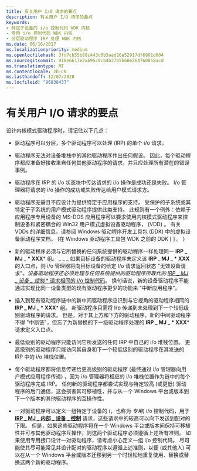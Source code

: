 ```yaml
---
title: 有关用户 I/O 请求的要点
description: 有关用户 I/O 请求的要点
keywords:
- 特定于设备的 i/o 控制代码 WDK 内核
- 专用 i/o 控制代码 WDK 内核
- 分层驱动程序 IRP 处理 WDK 内核
ms.date: 06/16/2017
ms.localizationpriority: medium
ms.openlocfilehash: 3fd7cb55b88c443d0b3aad26e52917df6901d604
ms.sourcegitcommit: 418e6617e2a695c9cb4b37b5b60e264760858acd
ms.translationtype: MT
ms.contentlocale: zh-CN
ms.lasthandoff: 12/07/2020
ms.locfileid: "96838437"
---
```

# <a name="points-to-consider-about-user-io-requests"></a>有关用户 I/O 请求的要点





设计内核模式驱动程序时，请记住以下几点：

- 驱动程序可以分层，多个驱动程序可以处理 (IRP) 的单个 i/o 请求。

- 驱动程序无法对设备堆栈中的其他驱动程序作出任何假设。 因此，每个驱动程序都应准备好接收来自任何其他驱动程序的请求，并且应处理所有潜在的错误事例。

- 驱动程序在 IRP 的 i/o 状态块中传达请求的 i/o 操作是成功还是失败。 I/o 管理器将请求的 i/o 操作的成功或失败传达给用户模式请求方。

- 驱动程序无需且不应设计为提供特定于应用程序的支持。 受保护的子系统或其特定于子系统的用户模式驱动程序提供此类支持。 此规则有一个例外：依赖于应用程序专用设备的 MS-DOS 应用程序可以要求使用内核模式驱动程序来控制设备和紧密耦合的 Win32 用户模式虚拟设备驱动程序， (VDD) 。 有关 VDDs 的详细信息，请参阅 Windows 驱动程序开发工具包 (DDK) 中的虚拟设备驱动程序文档。  (在 Windows 驱动程序工具包 WDK 之前的 DDK \[ \] 。 ) 

- 新的驱动程序必须与它所替换的任何系统提供的驱动程序一样处理同一 **IRP \_ MJ \_ * XXX*** 组。 \_ \_ \_ 如果目标设备的驱动程序未定义该 <strong>IRP \_ MJ \_ * XXX</strong>的入口点，则 i/o 管理器将向目标设备的给定 I/o 请求返回状态 "无效设备请求"<em>。设备驱动程序还必须处理与任何系统提供的驱动程序所取代的 [</em> *IRP \_ MJ \_ 设备 \_ 控制* * 请求相同的 i/o 控制代码](./irp-mj-device-control.md)。 换句话说，新的设备驱动程序不能通过实现比同一设备类型的现有驱动程序更少的功能来 "中断应用程序"。

- 插入到现有驱动程序链中的新中间驱动程序应识别与它视角的驱动程序相同的 **IRP \_ MJ \_ * XXX*** 组。 新驱动程序只需将 Irp 传递到未处理到下一个较低级别驱动程序的请求。 但是，对于其上方和下方的驱动程序，新的中间驱动程序不得 "中断链"，但忘了为新替换的下一级驱动程序处理的 **IRP \_ MJ \_ * XXX*** 请求定义入口点。

- 最低级别的驱动程序只能访问它所发送的任何 IRP 中自己的 i/o 堆栈位置。 更高级别的驱动程序只能访问其自身和下一个较低级别的驱动程序在其发送的 IRP 中的 i/o 堆栈位置。

- 每个驱动程序都将信息传递给更高级别的驱动程序 (最终通过 i/o 管理器向用户模式应用程序传递) ，因为 i/o 管理器将相应的 i/o 堆栈位置作为链中的每个驱动程序完成 IRP。 任何新的驱动程序都尝试实现与特定较高 (或更低) 驱动程序的后门通信，这会损害其可移植性，并与从一个 Windows 平台或版本到下一个版本的其他驱动程序的互操作性。

- 一对驱动程序可以定义一组特定于设备的 (，也称为 *专用*) i/o 控制代码，用于 [**IRP \_ MJ \_ 内部 \_ 设备 \_ 控制**](./irp-mj-internal-device-control.md) 请求，这些请求中的较高可以向下发送到配对的下限。 但是，如果这些驱动程序将在一个 Windows 平台或版本间保持可移植性并可与其他驱动程序互操作，则这两个驱动程序必须遵循上述所有准则。 如果使用专用接口设计一对驱动程序，请考虑小心定义一组 i/o 控制代码。 尽可能使其尽可能常见并设计配对的驱动程序以遵循上述准则，以便 (或其他人) 可以在从一个 Windows 平台或版本迁移到另一个时轻松地重复使用、替换或替换这两个新的驱动程序。

